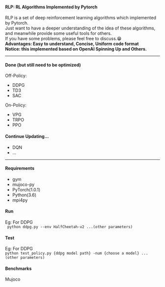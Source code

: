 #### RLP: RL Algorithms Implemented by Pytorch
RLP is a set of deep reinforcement learning algorithms which implemented by Pytorch.  
Just want to have a deeper understanding of the idea of these algorithms, and meanwhile provide some useful tools for others.  
If you have some problems, please feel free to discuss.😁  
**Advantages: Easy to understand, Concise, Uniform code format**  
**Notice: this implemented based on OpenAI Spinning Up and Others.**  
***
#### Done (but still need to be optimized)  
Off-Policy:    
* DDPG
* TD3
* SAC  
  
  
On-Policy:   
  
* VPG
* TRPO
* PPO

#### Continue Updating...
* DQN
* ...
***
#### Requirements
* gym
* mujoco-py
* PyTorch(1.0.1)
* Python(3.6)
* mpi4py

#### Run
Eg: For DDPG  
   ` python ddpg.py --env HalfCheetah-v2 ...(other parameters)`

#### Test
Eg: For DDPG  
    `python test_policy.py {ddpg model path} -num {choose a model} ...(other parameters)`

#### Benchmarks

Mujoco
